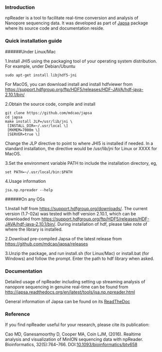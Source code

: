 ### Introduction

npReader is a tool to facilitate real-time conversion and analysis of Nanopore sequencing 
data. It was developed as part of [Japsa](https://github.com/mdcao/japsa) package where its source code and documentation reside.

### Quick installation guide

######Under Linux/Mac

1.Install JHI5 using the packaging tool of your operating system distribution. For example, under Debian/Ubuntu
 
    sudo apt-get install libjhdf5-jni

For MacOS, you can download install and install hdfviewer from https://support.hdfgroup.org/ftp/HDF5/releases/HDF-JAVA/hdf-java-2.10.1/bin/

2.Obtain the source code, compile and install

    git clone https://github.com/mdcao/japsa
    cd japsa
    make install JLP=/usr/lib/jni \
     [INSTALL_DIR=~/.usr/local \] 
     [MXMEM=7000m \] 
     [SERVER=true \] 

Change the JLP directive to point to where JHI5 is installed if needed. In a standard installation, the directive would be /usr/lib/jni for Linux or XXXX for MacOS.

3.Set the environment variable PATH to include the installation directory, eg,

    set PATH=~/.usr/local/bin:$PATH

4.Usage information

    jsa.np.npreader --help
  
######On any OSs

1.Install hdf from https://support.hdfgroup.org/downloads/. The current version (1.7-02a) was tested with hdf version 2.10.1, which can be downloaded from https://support.hdfgroup.org/ftp/HDF5/releases/HDF-JAVA/hdf-java-2.10.1/bin/. During installation of hdf, please take note of where the library is installed. 

2.Download pre-compiled Japsa of the latest release from https://github.com/mdcao/japsa/releases

3.Unzip the  package, and run install.sh (for Linux/Mac) or install.bat (for Windows) and follow the prompt. Enter the path to hdf library when asked.


### Documentation

Detailed usage of npReader including setting up streaming analysis of nanopore sequencing in
genuine real-time can be found from http://japsa.readthedocs.org/en/latest/tools/jsa.np.npreader.html

General information of Japsa can be found on its [ReadTheDoc](http://japsa.readthedocs.org/en/latest/)

### Reference

If you find npReader useful for your research, please cite its publication:

Cao MD, Ganesamoorthy D, Cooper MA, Coin LJM, (2016). Realtime analysis and visualization of MinION sequencing data
with npReader. Bioinformatics, 32(5):764–766. DOI:[10.1093/bioinformatics/btv658](http://dx.doi.org/10.1093/bioinformatics/btv658)

